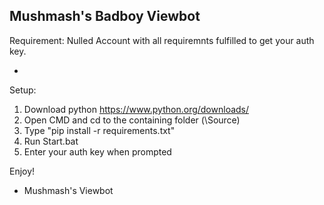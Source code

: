 Mushmash's Badboy Viewbot
-

Requirement:
Nulled Account with all requiremnts fulfilled to get your auth key.

-
Setup:
1. Download python https://www.python.org/downloads/
2. Open CMD and cd to the containing folder (\Source)
3. Type "pip install -r requirements.txt"
4. Run Start.bat
5. Enter your auth key when prompted

Enjoy!

- Mushmash's Viewbot

